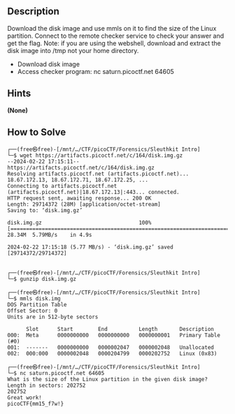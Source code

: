 
## Description

Download the disk image and use mmls on it to find the size of the Linux partition. Connect to the remote checker service to check your answer and get the flag.
Note: if you are using the webshell, download and extract the disk image into /tmp not your home directory.
- Download disk image
- Access checker program: nc saturn.picoctf.net 64605
  

## Hints

**(None)**



## How to Solve


```
┌──(free㉿free)-[/mnt/…/CTF/picoCTF/Forensics/Sleuthkit Intro]
└─$ wget https://artifacts.picoctf.net/c/164/disk.img.gz                     
--2024-02-22 17:15:11--  https://artifacts.picoctf.net/c/164/disk.img.gz
Resolving artifacts.picoctf.net (artifacts.picoctf.net)... 18.67.172.13, 18.67.172.71, 18.67.172.25, ...
Connecting to artifacts.picoctf.net (artifacts.picoctf.net)|18.67.172.13|:443... connected.
HTTP request sent, awaiting response... 200 OK
Length: 29714372 (28M) [application/octet-stream]
Saving to: ‘disk.img.gz’

disk.img.gz                               100%[===================================================================================>]  28.34M  5.79MB/s    in 4.9s    

2024-02-22 17:15:18 (5.77 MB/s) - ‘disk.img.gz’ saved [29714372/29714372]

                                                                                                                                                                      
┌──(free㉿free)-[/mnt/…/CTF/picoCTF/Forensics/Sleuthkit Intro]
└─$ gunzip disk.img.gz 
                                                                                                                                                                      
┌──(free㉿free)-[/mnt/…/CTF/picoCTF/Forensics/Sleuthkit Intro]
└─$ mmls disk.img 
DOS Partition Table
Offset Sector: 0
Units are in 512-byte sectors

      Slot      Start        End          Length       Description
000:  Meta      0000000000   0000000000   0000000001   Primary Table (#0)
001:  -------   0000000000   0000002047   0000002048   Unallocated
002:  000:000   0000002048   0000204799   0000202752   Linux (0x83)
                                                                                                                                                                      
┌──(free㉿free)-[/mnt/…/CTF/picoCTF/Forensics/Sleuthkit Intro]
└─$ nc saturn.picoctf.net 64605
What is the size of the Linux partition in the given disk image?
Length in sectors: 202752
202752
Great work!
picoCTF{mm15_f7w!}


```
